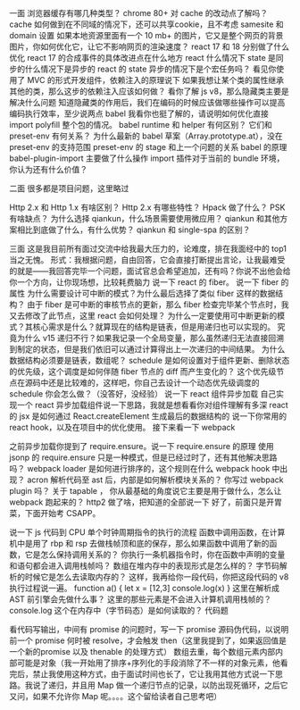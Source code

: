 
一面
浏览器缓存有哪几种类型？
chrome 80+ 对 cache 的改动点了解吗？
cache 如何做到在不同域的情况下，还可以共享cookie，且不考虑 samesite 和 domain 设置
如果本地资源里面有一个 10 mb+ 的图片，它又是整个网页的背景图片，你如何优化它，让它不影响网页的渲染速度？
react 17 和 18 分别做了什么优化
react 17 的合成事件的具体改进点在什么地方
react 什么情况下 state 是同步的什么情况下是异步的
react 的 state 异步的情况下是个宏任务吗？
看见你使用了 MVC 的形式开发组件，依赖注入的原理说下
如果我想让某个类的属性继承其他的类，那么这步的依赖注入应该如何做？
看你了解 js v8，那么隐藏类主要是解决什么问题
知道隐藏类的作用后，我们在编码的时候应该做哪些操作可以提高编码执行效率，至少说两点
babel 我看你也挺了解的，请说明如何优化直接 import polyfill 整个包的情况。
babel runtime 和 helper 有何区别？
它们和 preset-env 有何关系？
为什么最新的 babel 草案（Array.prototype.at），没在 preset-env 的支持范围
preset-env 的 stage 和上一个问题的关系
babel 的原理
babel-plugin-import 主要做了什么操作
import 插件对于当前的 bundle 环境，你认为还有什么价值？

二面
很多都是项目问题，这里略过

Http 2.x 和 Http 1.x 有啥区别？
Http 2.x 有哪些特性？
Hpack 做了什么？
PSK 有啥缺点？
为什么选择 qiankun，什么场景需要使用微应用？
qiankun 和其他方案相比到底做了什么，有什么优势？
qiankun 和 single-spa 的区别？

三面
这是我目前所有面过交流中给我最大压力的，论难度，排在我面经中的 top1 当之无愧。
形式：我根据问题，自由回答，它会直接打断提出言论，让我最难受的就是——我回答完毕一个问题，面试官总会希望追加，还有吗？你说不出他会给你一个方向，让你现场想，比较耗费脑力
说一下 react 的 fiber。
说一下 fiber 的属性
为什么需要设计可中断的模式？为什么最后选择了类似 fiber 这样的数据结构？
由于 fiber 是可中断的审核节点的更新，那么 fiber 检查完毕某个节点时，我又去修改了此节点，这里 react 会如何处理？
为什么一定要使用可中断更新的模式？其核心需求是什么？就算现在的结构是链表，但是用递归也可以实现的。
究竟为什么 v15 递归不行？如果我记录一个全局变量，那么虽然递归无法直接回溯到制定的状态，但是我们依旧可以通过计算得出上一次递归的中间结果。
为什么数据结构必须要是链表，数组呢？
schedule 是如何设置对于组件更新、删除状态的优先级，这个调度是如何伴随 fiber 节点的 diff 而产生变化的？
这个优先级节点在源码中还是比较难的，这样吧，你自己去设计一个动态优先级调度的 schedule 你会怎么做？（没答好，没经验）
说一下 react 组件异步加载
自己实现一个 react 异步加载组件说一下思路，我就是想看看你对组件理解有多深
react 的 jsx 是如何通过 React.createElement 生成最后的数据结构的
说一下你常用的 react hook，以及在项目中的优化使用。
接下来看一下 webpack

之前异步加载你提到了 require.ensure。说一下 require.ensure 的原理
使用 jsonp 的 require.ensure 只是一种模式，但是已经过时了，还有其他解决思路吗？
webpack loader 是如何进行排序的，这个规则在什么 webpack hook 中出现？
acron 解析代码至 ast 后，内部是如何解析模块关系的？
你写过 webpack plugin 吗？
关于 tapable ， 你从最基础的角度说它主要是用于做什么，怎么让 webpack 跑起来的？
http2 做了啥，把知道的全部说一下
好了，前面只是开胃菜，下面开始考 CSAPP。

说一下 js 代码到 CPU 单个时钟周期指令的执行的流程
函数中调用函数，在计算机中是用了 rbp 和 rsp 去做栈帧顶和底的保存，那么如果函数中调用了新的函数，它是怎么保持调用关系的？
你执行一条机器指令时，你在函数中声明的变量和语句都会进入调用栈帧吗？
数组在堆内存中的表现形式是怎么样的？
字节码解析的时候它是怎么去读取内存的？
这样，我再给你一段代码，你把这段代码的 v8 执行过程说一遍。
function a() {
    let x = [12,3]
    console.log(x)
}
这里在解析成 AST 前引擎会先做什么事？
这里的那些元素是不会进入计算机调用栈帧的？
console.log 这个在内存中（字节码态）是如何读取的？
代码题

看代码写输出，中间有 promise 的问题时，写一下 promise 源码伪代码，以说明前一个 promise 何时被 resolve，才会触发 then（这里我提到了，如果返回值是一个新的promise 以及 thenable 的处理方式）
数组去重，每个数组元素内部内部可能是对象（我一开始用了排序+序列化的手段消除了不一样的对象元素，他看完后，禁止我使用这种方式，由于面试时间也长了，它让我用其他方式说一下思路。我说了递归，并且用 Map 做一个递归节点的记录，以防出现死循环，之后它又问，如果不允许你 Map 呢。。。。这个留给读者自己思考吧）
